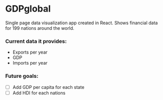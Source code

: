 # GDPglobal

Single page data visualization app created in React. Shows financial data for 199 nations around the world.

###  Current data it provides:

- Exports per year
- GDP 
- Imports per year

### Future goals:
- [ ] Add GDP per capita for each state
- [ ] Add HDI for each nations
